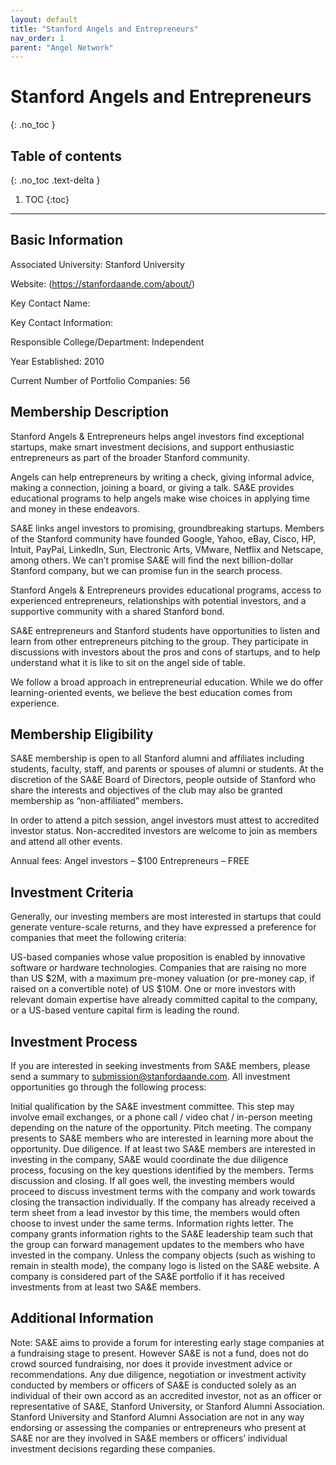 ```yaml
---
layout: default
title: "Stanford Angels and Entrepreneurs"
nav_order: 1
parent: "Angel Network"
---
```


# Stanford Angels and Entrepreneurs
{: .no_toc }

## Table of contents
{: .no_toc .text-delta }

1. TOC
{:toc}

---

## Basic Information

Associated University: Stanford University

Website: (https://stanfordaande.com/about/)

Key Contact Name:

Key Contact Information:

Responsible College/Department: Independent

Year Established: 2010

Current Number of Portfolio Companies: 56

## Membership Description

Stanford Angels & Entrepreneurs helps angel investors find exceptional startups, make 
smart investment decisions, and support enthusiastic entrepreneurs as part of the broader 
Stanford community.

Angels can help entrepreneurs by writing a check, giving informal advice, making a 
connection, joining a board, or giving a talk. SA&E provides educational programs to help 
angels make wise choices in applying time and money in these endeavors.

SA&E links angel investors to promising, groundbreaking startups. Members of the Stanford 
community have founded Google, Yahoo, eBay, Cisco, HP, Intuit, PayPal, LinkedIn, Sun, 
Electronic Arts, VMware, Netflix and Netscape, among others. We can’t promise SA&E will 
find the next billion-dollar Stanford company, but we can promise fun in the search 
process.

Stanford Angels & Entrepreneurs provides educational programs, access to experienced 
entrepreneurs, relationships with potential investors, and a supportive community with a 
shared Stanford bond.

SA&E entrepreneurs and Stanford students have opportunities to listen and learn from 
other entrepreneurs pitching to the group. They participate in discussions with investors 
about the pros and cons of startups, and to help understand what it is like to sit on the 
angel side of table.

We follow a broad approach in entrepreneurial education. While we do offer 
learning-oriented events, we believe the best education comes from experience.

## Membership Eligibility

SA&E membership is open to all Stanford alumni and affiliates including students, faculty, 
staff, and parents or spouses of alumni or students. At the discretion of the SA&E Board 
of Directors, people outside of Stanford who share the interests and objectives of the 
club may also be granted membership as “non-affiliated” members.

In order to attend a pitch session, angel investors must attest to accredited investor 
status. Non-accredited investors are welcome to join as members and attend all other 
events.

Annual fees:
Angel investors – $100
Entrepreneurs – FREE

## Investment Criteria

Generally, our investing members are most interested in startups that could generate 
venture-scale returns, and they have expressed a preference for companies that meet the 
following criteria:

US-based companies whose value proposition is enabled by innovative software or hardware 
technologies.
Companies that are raising no more than US $2M, with a maximum pre-money valuation (or 
pre-money cap, if raised on a convertible note) of US $10M.
One or more investors with relevant domain expertise have already committed capital to 
the company, or a US-based venture capital firm is leading the round.

## Investment Process

If you are interested in seeking investments from SA&E members, please send a summary to 
submission@stanfordaande.com. All investment opportunities go through the following 
process:

Initial qualification by the SA&E investment committee. This step may involve email 
exchanges, or a phone call / video chat / in-person meeting depending on the nature of 
the opportunity.
Pitch meeting. The company presents to SA&E members who are interested in learning more 
about the opportunity.
Due diligence. If at least two SA&E members are interested in investing in the company, 
SA&E would coordinate the due diligence process, focusing on the key questions identified
by the members.
Terms discussion and closing. If all goes well, the investing members would proceed to 
discuss investment terms with the company and work towards closing the transaction 
individually. If the company has already received a term sheet from a lead investor by 
this time, the members would often choose to invest under the same terms.
Information rights letter. The company grants information rights to the SA&E leadership 
team such that the group can forward management updates to the members who have invested 
in the company.
Unless the company objects (such as wishing to remain in stealth mode), the company logo 
is listed on the SA&E website. A company is considered part of the SA&E portfolio if it 
has received investments from at least two SA&E members.

## Additional Information

Note: SA&E aims to provide a forum for interesting early stage companies at a fundraising 
stage to present. However SA&E is not a fund, does not do crowd sourced fundraising, nor 
does it provide investment advice or recommendations.  Any due diligence, negotiation or 
investment activity conducted by members or officers of SA&E is conducted solely as an 
individual of their own accord as an accredited investor, not as an officer or 
representative of SA&E, Stanford University, or Stanford Alumni Association. Stanford 
University and Stanford Alumni Association are not in any way endorsing or assessing the 
companies or entrepreneurs who present at SA&E nor are they involved in SA&E members or 
officers’ individual investment decisions regarding these companies.